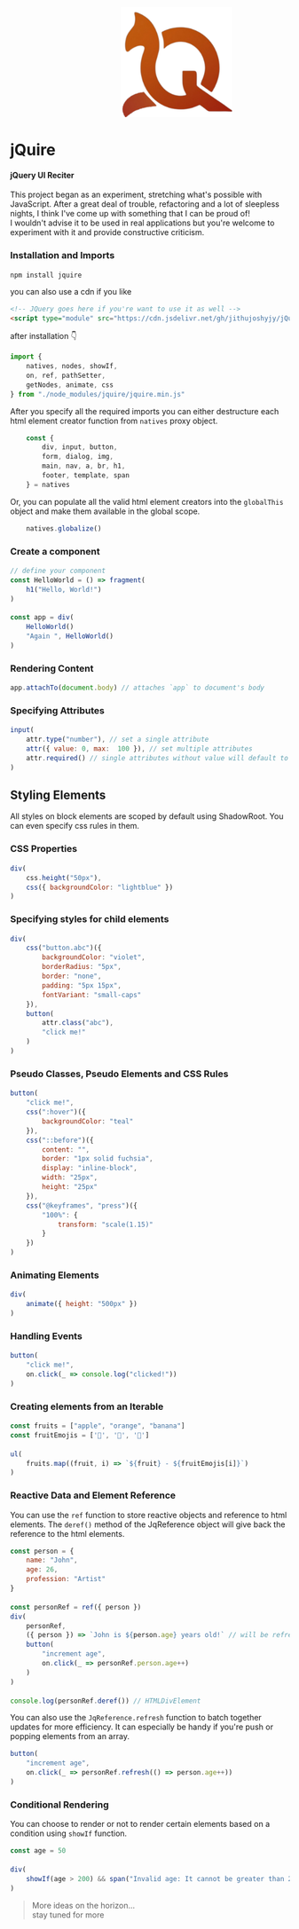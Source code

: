 <img src="./assets/logo.png" alt="jQuire Logo" width="200" hspace="200"/>

# jQuire
#### jQuery UI Reciter

This project began as an experiment, stretching what's possible with JavaScript.
After a great deal of trouble, refactoring and a lot of sleepless nights, I think I've come up with something that I can be proud of!<br/>
I wouldn't advise it to be used in real applications but you're welcome to experiment with it and provide constructive criticism.

### Installation and Imports

```bash
npm install jquire
```

you can also use a cdn if you like

```html
<!-- JQuery goes here if you're want to use it as well -->
<script type="module" src="https://cdn.jsdelivr.net/gh/jithujoshyjy/jQuire/jquire.min.js"></script>
```

after installation 👇

```javascript
import {
    natives, nodes, showIf,
	on, ref, pathSetter,
	getNodes, animate, css
} from "./node_modules/jquire/jquire.min.js"
```

After you specify all the required imports you can either destructure each html element creator function from `natives` proxy object.

```javascript
	const {
		div, input, button,
		form, dialog, img,
		main, nav, a, br, h1,
		footer, template, span
	} = natives
```

Or, you can populate all the valid html element creators into the `globalThis` object and make them available in the global scope.

```javascript
	natives.globalize() 
```

### Create a component

```javascript
// define your component
const HelloWorld = () => fragment(
	h1("Hello, World!")
)

const app = div(
	HelloWorld()
	"Again ", HelloWorld()
)
```

### Rendering Content

```javascript
app.attachTo(document.body) // attaches `app` to document's body
```

### Specifying Attributes

```javascript
input(
	attr.type("number"), // set a single attribute
	attr({ value: 0, max:  100 }), // set multiple attributes
	attr.required() // single attributes without value will default to the name of the attribute
)
```

## Styling Elements

All styles on block elements are scoped by default using ShadowRoot. You can even specify css rules in them.

### CSS Properties

```javascript
div(
	css.height("50px"),
	css({ backgroundColor: "lightblue" })
)
```

### Specifying styles for child elements

```javascript
div(
	css("button.abc")({
		backgroundColor: "violet",
		borderRadius: "5px",
		border: "none",
		padding: "5px 15px",
		fontVariant: "small-caps"
	}),
	button(
		attr.class("abc"),
		"click me!"
	)
)
```

### Pseudo Classes, Pseudo Elements and CSS Rules

```javascript
button(
	"click me!",
	css(":hover")({
		backgroundColor: "teal"
	}),
	css("::before")({
		content: "",
		border: "1px solid fuchsia",
		display: "inline-block",
		width: "25px",
		height: "25px"
	}),
	css("@keyframes", "press")({
		"100%": {
			transform: "scale(1.15)"
		}
	})
)
```

### Animating Elements

```javascript
div(
	animate({ height: "500px" })
)
```

### Handling Events

```javascript
button(
	"click me!",
	on.click(_ => console.log("clicked!"))
)
```

### Creating elements from an Iterable

```javascript
const fruits = ["apple", "orange", "banana"]
const fruitEmojis = ['🍎', '🍊', '🍌']

ul(
	fruits.map((fruit, i) => `${fruit} - ${fruitEmojis[i]}`)
)
```

### Reactive Data and Element Reference

You can use the `ref` function to store reactive objects and reference to html elements.
The `deref()` method of the JqReference object will give back the reference to the html elements.

```javascript
const person = {
	name: "John",
	age: 26,
	profession: "Artist"
}

const personRef = ref({ person })
div(
	personRef,
	({ person }) => `John is ${person.age} years old!` // will be refreshed for every state change
	button(
		"increment age",
		on.click(_ => personRef.person.age++)
	)
)

console.log(personRef.deref()) // HTMLDivElement
```

You can also use the `JqReference.refresh` function to batch together updates for more efficiency.
It can especially be handy if you're push or popping elements from an array.

```javascript
button(
	"increment age",
	on.click(_ => personRef.refresh(() => person.age++))
)
```

### Conditional Rendering

You can choose to render or not to render certain elements based on a condition using `showIf` function.

```javascript
const age = 50

div(
	showIf(age > 200) && span("Invalid age: It cannot be greater than 200.")
)
```

> More ideas on the horizon...<br/>
> stay tuned for more
